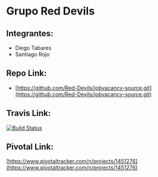 # Grupo Red Devils

## Integrantes:

* Diego Tabares
* Santiago Rojo

## Repo Link:

* [https://github.com/Red-Devils/jobvacancy-source.git](https://github.com/Red-Devils/jobvacancy-source.git)

## Travis Link:

[![Build Status](https://travis-ci.org/Red-Devils/jobvacancy-source.svg)](https://travis-ci.org/Red-Devils/jobvacancy-source)

## Pivotal Link:

[https://www.pivotaltracker.com/n/projects/1451276](https://www.pivotaltracker.com/n/projects/1451276)
